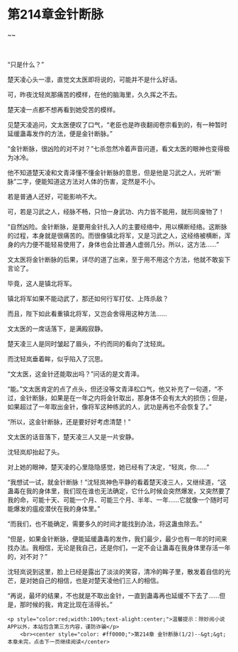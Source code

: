# 第214章金针断脉
~~
    	    <p name="pagetop" href="javascript:void(0);" onclick="return false" style="line-height: 35px;padding: 10px;color: #333;"> </p><p>“只是什么？”</p><p>楚天凌心头一凛，直觉文太医即将说的，可能并不是什么好话。</p><p>可，昨夜沈轻岚那痛苦的模样，在他的脑海里，久久挥之不去。</p><p>楚天凌一点都不想再看到她受苦的模样。</p><p>见楚天凌追问，文太医便叹了口气，“老臣也是昨夜翻阅卷宗看到的，有一种暂时延缓蛊毒发作的方法，便是金针断脉。”</p><p>“金针断脉，很凶险的对不对？”七杀忽然冷着声音问道，看文太医的眼神也变得极为冰冷。</p><p>他不知道楚天凌和文青泽懂不懂金针断脉的意思，但是他是习武之人，光听“断脉”二字，便能知道这方法对人体的伤害，定然是不小。</p><p>若是普通人还好，可能影响不大。</p><p>可，若是习武之人，经脉不畅，只怕一身武功、内力皆不能用，就形同废物了！</p><p>“自然凶险。金针断脉，是要用金针扎入人的主要经络中，用以横断经络。这断脉的过程，本身就是很痛苦的。而很像镇北将军，又是习武之人，这经络被横断，浑身的内力便不能轻易使用了，身体也会比普通人虚弱几分。所以，这方法……”</p><p>文太医将金针断脉的后果，详尽的道了出来，至于用不用这个方法，他就不敢妄下言论了。</p><p>毕竟，这人是镇北将军。</p><p>镇北将军如果不能动武了，那还如何行军打仗、上阵杀敌？</p><p>而且，陛下如此看重镇北将军，又岂会舍得用这种方法……</p><p>文太医的一席话落下，是满殿寂静。</p><p>楚天凌三人是同时皱起了眉头，不约而同的看向了沈轻岚。</p><p>而沈轻岚垂着眸，似乎陷入了沉思。</p><p>“文太医，这金针还能取出吗？”问话的是文青泽。</p><p>“能。”文太医肯定的点了点头，但还没等文青泽松口气，他又补充了一句道，“不过，金针断脉，如果是在一年之内将金针取出，那身体不会有太大的损伤；但是，如果超过了一年取出金针，像将军这种练武的人，武功是再也不会恢复了。”</p><p>“所以，这金针断脉，还是要好好考虑清楚！”</p><p>文太医的话音落下，楚天凌三人又是一片安静。</p><p>沈轻岚却抬起了头。</p><p>对上她的眼神，楚天凌的心里隐隐感觉，她已经有了决定，“轻岚，你……”</p><p>“我想试一试，就金针断脉！”沈轻岚神色平静的看着楚天凌三人，又继续道，“这蛊毒在我的身体里，我们现在谁也无法确定，它什么时候会突然爆发，又突然要了我的命，可能十天、可能一个月、可能三个月、半年、一年……它就像一个随时可能爆发的瘟疫潜伏在我的身体里。”</p><p>“而我们，也不能确定，需要多久的时间才能找到办法，将这蛊虫除去。”</p><p>“但是，如果金针断脉，便能延缓蛊毒的发作，我们最少，最少也有一年的时间来找办法。我相信，无论是我自己，还是你们，一定不会让蛊毒在我身体里存活一年的，对不对？”</p><p>沈轻岚说到这里，脸上已经是露出了淡淡的笑容，清冷的眸子里，散发着自信的光芒，是对她自己的相信，也是对楚天凌他们三人的相信。</p><p>“再说，最坏的结果，不也就是不取出金针，一直到蛊毒再也延缓不下去了……但是，那时候的我，肯定比现在活得长。”</p>
    	
   	<p style="color:red;width:100%;text-alight:center;">温馨提示：除妙阅小说APP以外，本站包含第三方内容，谨防诈骗</p>
    	<br><center style="color: #ff0000;">第214章 金针断脉(1/2)--&gt;&gt;本章未完，点击下一页继续阅读</center>
    	
